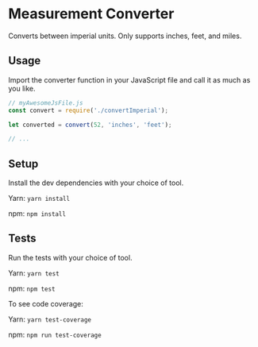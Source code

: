 # Measurement Converter

Converts between imperial units. Only supports inches, feet, and miles.

## Usage

Import the converter function in your JavaScript file and call it as much as you like.

```js
// myAwesomeJsFile.js
const convert = require('./convertImperial');

let converted = convert(52, 'inches', 'feet');

// ...
```

## Setup

Install the dev dependencies with your choice of tool.

Yarn: `yarn install`

npm: `npm install`

## Tests

Run the tests with your choice of tool.

Yarn: `yarn test`

npm: `npm test`

To see code coverage:

Yarn: `yarn test-coverage`

npm: `npm run test-coverage`

